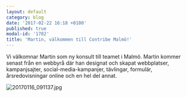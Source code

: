 ```yaml
---
layout: default
category: blog
date: '2017-02-22 16:18 +0100'
published: true
modal-id: '1702'
title: 'Martin, välkommen till Contribe Malmö!'
---
```

Vi välkomnar Martin som ny konsult till teamet i Malmö. Martin kommer senast från en webbyrå där han designat och skapat webbplatser, kampanjsajter, social-media-kampanjer, tävlingar, formulär, årsredovisningar online och en hel del annat.

![20170116_091137.jpg]({{site.baseurl}}/media/20170116_091137.jpg)

